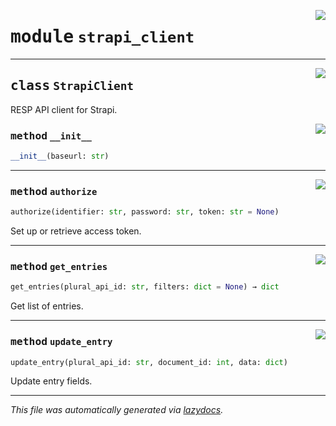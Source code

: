 <!-- markdownlint-disable -->

<a href="..\strapi_client\strapi_client.py#L0"><img align="right" style="float:right;" src="https://img.shields.io/badge/-source-cccccc?style=flat-square"></a>

# <kbd>module</kbd> `strapi_client`






---

<a href="..\strapi_client\strapi_client.py#L4"><img align="right" style="float:right;" src="https://img.shields.io/badge/-source-cccccc?style=flat-square"></a>

## <kbd>class</kbd> `StrapiClient`
RESP API client for Strapi. 

<a href="..\strapi_client\strapi_client.py#L10"><img align="right" style="float:right;" src="https://img.shields.io/badge/-source-cccccc?style=flat-square"></a>

### <kbd>method</kbd> `__init__`

```python
__init__(baseurl: str)
```








---

<a href="..\strapi_client\strapi_client.py#L15"><img align="right" style="float:right;" src="https://img.shields.io/badge/-source-cccccc?style=flat-square"></a>

### <kbd>method</kbd> `authorize`

```python
authorize(identifier: str, password: str, token: str = None)
```

Set up or retrieve access token. 

---

<a href="..\strapi_client\strapi_client.py#L30"><img align="right" style="float:right;" src="https://img.shields.io/badge/-source-cccccc?style=flat-square"></a>

### <kbd>method</kbd> `get_entries`

```python
get_entries(plural_api_id: str, filters: dict = None) → dict
```

Get list of entries. 

---

<a href="..\strapi_client\strapi_client.py#L43"><img align="right" style="float:right;" src="https://img.shields.io/badge/-source-cccccc?style=flat-square"></a>

### <kbd>method</kbd> `update_entry`

```python
update_entry(plural_api_id: str, document_id: int, data: dict)
```

Update entry fields. 




---

_This file was automatically generated via [lazydocs](https://github.com/ml-tooling/lazydocs)._
